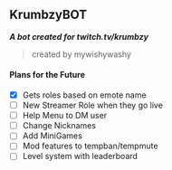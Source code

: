 ## **KrumbzyBOT**

***A bot created for twitch.tv/krumbzy***
> created by mywishywashy

#### Plans for the Future 
- [x] Gets roles based on emote name
- [ ] New Streamer Role when they go live
- [ ] Help Menu to DM user
- [ ] Change Nicknames
- [ ] Add MiniGames
- [ ] Mod features to tempban/tempmute
- [ ] Level system with leaderboard
